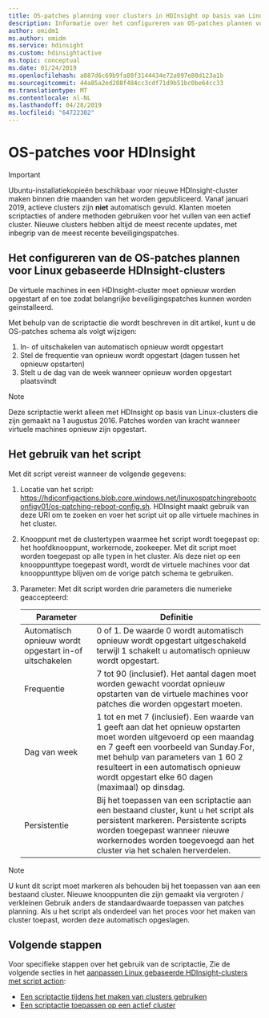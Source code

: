 ```yaml
---
title: OS-patches planning voor clusters in HDInsight op basis van Linux - Azure configureren
description: Informatie over het configureren van OS-patches plannen voor Linux gebaseerde HDInsight-clusters.
author: omidm1
ms.author: omidm
ms.service: hdinsight
ms.custom: hdinsightactive
ms.topic: conceptual
ms.date: 01/24/2019
ms.openlocfilehash: a887d6c69b9fa80f3144434e72a097e80d123a1b
ms.sourcegitcommit: 44a85a2ed288f484cc3cdf71d9b51bc0be64cc33
ms.translationtype: MT
ms.contentlocale: nl-NL
ms.lasthandoff: 04/28/2019
ms.locfileid: "64722302"
---
```

# <a name="os-patching-for-hdinsight"></a>OS-patches voor HDInsight 

> [!IMPORTANT]
> Ubuntu-installatiekopieën beschikbaar voor nieuwe HDInsight-cluster maken binnen drie maanden van het worden gepubliceerd. Vanaf januari 2019, actieve clusters zijn **niet** automatisch gevuld. Klanten moeten scriptacties of andere methoden gebruiken voor het vullen van een actief cluster. Nieuwe clusters hebben altijd de meest recente updates, met inbegrip van de meest recente beveiligingspatches.

## <a name="how-to-configure-the-os-patching-schedule-for-linux-based-hdinsight-clusters"></a>Het configureren van de OS-patches plannen voor Linux gebaseerde HDInsight-clusters
De virtuele machines in een HDInsight-cluster moet opnieuw worden opgestart af en toe zodat belangrijke beveiligingspatches kunnen worden geïnstalleerd. 

Met behulp van de scriptactie die wordt beschreven in dit artikel, kunt u de OS-patches schema als volgt wijzigen:
1. In- of uitschakelen van automatisch opnieuw wordt opgestart
2. Stel de frequentie van opnieuw wordt opgestart (dagen tussen het opnieuw opstarten)
3. Stelt u de dag van de week wanneer opnieuw worden opgestart plaatsvindt

> [!NOTE]  
> Deze scriptactie werkt alleen met HDInsight op basis van Linux-clusters die zijn gemaakt na 1 augustus 2016. Patches worden van kracht wanneer virtuele machines opnieuw zijn opgestart. 

## <a name="how-to-use-the-script"></a>Het gebruik van het script 

Met dit script vereist wanneer de volgende gegevens:
1. Locatie van het script: https://hdiconfigactions.blob.core.windows.net/linuxospatchingrebootconfigv01/os-patching-reboot-config.sh.  HDInsight maakt gebruik van deze URI om te zoeken en voer het script uit op alle virtuele machines in het cluster.
  
2. Knooppunt met de clustertypen waarmee het script wordt toegepast op: het hoofdknooppunt, workernode, zookeeper. Met dit script moet worden toegepast op alle typen in het cluster. Als deze niet op een knooppunttype toegepast wordt, wordt de virtuele machines voor dat knooppunttype blijven om de vorige patch schema te gebruiken.


3.  Parameter: Met dit script worden drie parameters die numerieke geaccepteerd:

    | Parameter | Definitie |
    | --- | --- |
    | Automatisch opnieuw wordt opgestart in-of uitschakelen |0 of 1. De waarde 0 wordt automatisch opnieuw wordt opgestart uitgeschakeld terwijl 1 schakelt u automatisch opnieuw wordt opgestart. |
    | Frequentie |7 tot 90 (inclusief). Het aantal dagen moet worden gewacht voordat opnieuw opstarten van de virtuele machines voor patches die worden opgestart moeten. |
    | Dag van week |1 tot en met 7 (inclusief). Een waarde van 1 geeft aan dat het opnieuw opstarten moet worden uitgevoerd op een maandag en 7 geeft een voorbeeld van Sunday.For, met behulp van parameters van 1 60 2 resulteert in een automatisch opnieuw wordt opgestart elke 60 dagen (maximaal) op dinsdag. |
    | Persistentie |Bij het toepassen van een scriptactie aan een bestaand cluster, kunt u het script als persistent markeren. Persistente scripts worden toegepast wanneer nieuwe workernodes worden toegevoegd aan het cluster via het schalen herverdelen. |

> [!NOTE]  
> U kunt dit script moet markeren als behouden bij het toepassen van aan een bestaand cluster. Nieuwe knooppunten die zijn gemaakt via vergroten / verkleinen Gebruik anders de standaardwaarde toepassen van patches planning.  Als u het script als onderdeel van het proces voor het maken van cluster toepast, worden deze automatisch opgeslagen.

## <a name="next-steps"></a>Volgende stappen

Voor specifieke stappen over het gebruik van de scriptactie, Zie de volgende secties in het [aanpassen Linux gebaseerde HDInsight-clusters met script action](hdinsight-hadoop-customize-cluster-linux.md):

* [Een scriptactie tijdens het maken van clusters gebruiken](hdinsight-hadoop-customize-cluster-linux.md#use-a-script-action-during-cluster-creation)
* [Een scriptactie toepassen op een actief cluster](hdinsight-hadoop-customize-cluster-linux.md#apply-a-script-action-to-a-running-cluster)
